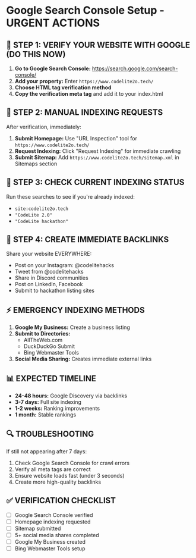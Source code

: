 # Google Search Console Setup - URGENT ACTIONS

## 🚨 STEP 1: VERIFY YOUR WEBSITE WITH GOOGLE (DO THIS NOW)

1. **Go to Google Search Console:** https://search.google.com/search-console/
2. **Add your property:** Enter `https://www.codelite2o.tech/`
3. **Choose HTML tag verification method**
4. **Copy the verification meta tag** and add it to your index.html

## 🚨 STEP 2: MANUAL INDEXING REQUESTS

After verification, immediately:

1. **Submit Homepage:** Use "URL Inspection" tool for `https://www.codelite2o.tech/`
2. **Request Indexing:** Click "Request Indexing" for immediate crawling
3. **Submit Sitemap:** Add `https://www.codelite2o.tech/sitemap.xml` in Sitemaps section

## 🚨 STEP 3: CHECK CURRENT INDEXING STATUS

Run these searches to see if you're already indexed:

- `site:codelite2o.tech`
- `"CodeLite 2.0"`
- `"CodeLite hackathon"`

## 🚨 STEP 4: CREATE IMMEDIATE BACKLINKS

Share your website EVERYWHERE:

- Post on your Instagram: @codelitehacks
- Tweet from @codelitehacks
- Share in Discord communities
- Post on LinkedIn, Facebook
- Submit to hackathon listing sites

## ⚡ EMERGENCY INDEXING METHODS

1. **Google My Business:** Create a business listing
2. **Submit to Directories:**
   - AllTheWeb.com
   - DuckDuckGo Submit
   - Bing Webmaster Tools
3. **Social Media Sharing:** Creates immediate external links

## 📊 EXPECTED TIMELINE

- **24-48 hours:** Google Discovery via backlinks
- **3-7 days:** Full site indexing
- **1-2 weeks:** Ranking improvements
- **1 month:** Stable rankings

## 🔍 TROUBLESHOOTING

If still not appearing after 7 days:

1. Check Google Search Console for crawl errors
2. Verify all meta tags are correct
3. Ensure website loads fast (under 3 seconds)
4. Create more high-quality backlinks

## ✅ VERIFICATION CHECKLIST

- [ ] Google Search Console verified
- [ ] Homepage indexing requested
- [ ] Sitemap submitted
- [ ] 5+ social media shares completed
- [ ] Google My Business created
- [ ] Bing Webmaster Tools setup
